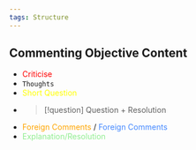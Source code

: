 ```yaml
---
tags: Structure
---
```

## Commenting Objective Content
- <font color="red">Criticise</font>
- `Thoughts`
- <font color="yellow">Short Question</font>
- >[!question] Question + Resolution
- <font color="orange">Foreign Comments</font> / <font color="#4488ff">Foreign Comments</font>
- <font color="lightgreen">Explanation/Resolution</font>